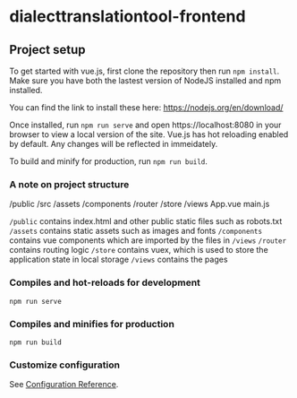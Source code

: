 # dialecttranslationtool-frontend

## Project setup
To get started with vue.js, first clone the repository then run ```npm install```.
Make sure you have both the lastest version of NodeJS installed and npm installed.

You can find the link to install these here: https://nodejs.org/en/download/

Once installed, run ```npm run serve``` and open https://localhost:8080 in your browser to view a local version of the site.
Vue.js has hot reloading enabled by default. Any changes will be reflected in immeidately.

To build and minify for production, run ```npm run build```.

### A note on project structure

/public
/src
  /assets
  /components
  /router
  /store
  /views
  App.vue
  main.js
 
```/public``` contains index.html and other public static files such as robots.txt
  ```/assets``` contains static assets such as images and fonts
  ```/components``` contains vue components which are imported by the files in ```/views```
  ```/router``` contains routing logic
  ```/store``` contains vuex, which is used to store the application state in local storage
  ```/views``` contains the pages

### Compiles and hot-reloads for development
```
npm run serve
```

### Compiles and minifies for production
```
npm run build
```

### Customize configuration
See [Configuration Reference](https://cli.vuejs.org/config/).
